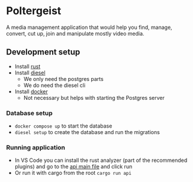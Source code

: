# Poltergeist

A media management application that would help you find, manage, convert, cut up, join and manipulate mostly video media.

## Development setup

- Install [rust](https://doc.rust-lang.org/stable/book/ch01-01-installation.html)
- Install [diesel](https://diesel.rs/guides/getting-started)
  - We only need the postgres parts
  - We do need the diesel cli
- Install [docker](https://www.docker.com/)
  - Not necessary but helps with starting the Postgres server

### Database setup

- `docker compose up` to start the database
- `diesel setup` to create the database and run the migrations

### Running application

- In VS Code you can install the rust analyzer (part of the recommended plugins) and go to the [api main file](./api/src/main.rs) and click run
- Or run it with cargo from the root `cargo run api`